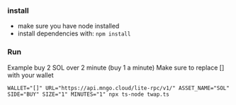 ### install

- make sure you have node installed
- install dependencies with: `npm install`

### Run
Example buy 2 SOL over 2 minute (buy 1 a minute)
Make sure to replace [] with your wallet
```
WALLET="[]" URL="https://api.mngo.cloud/lite-rpc/v1/" ASSET_NAME="SOL" SIDE="BUY" SIZE="1" MINUTES="1" npx ts-node twap.ts
```